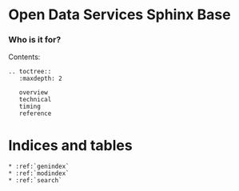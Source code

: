 Open Data Services Sphinx Base
==============================


### Who is it for?



Contents:

```eval_rst
.. toctree::
   :maxdepth: 2

   overview
   technical
   timing
   reference

```



Indices and tables
==================

```eval_rst
* :ref:`genindex`
* :ref:`modindex`
* :ref:`search`
```
